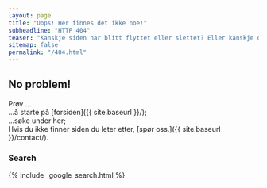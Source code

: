 ```yaml
---
layout: page
title: "Oops! Her finnes det ikke noe!"
subheadline: "HTTP 404"
teaser: "Kanskje siden har blitt flyttet eller slettet? Eller kanskje du bare tastet feil?"
sitemap: false
permalink: "/404.html"
---
```

## No problem!

Prøv ...  
...å starte på [forsiden]({{ site.baseurl }}/);  
...søke under her;  
Hvis du ikke finner siden du leter etter, [spør oss.]({{ site.baseurl }}/contact/).

### Search

{% include _google_search.html %}
